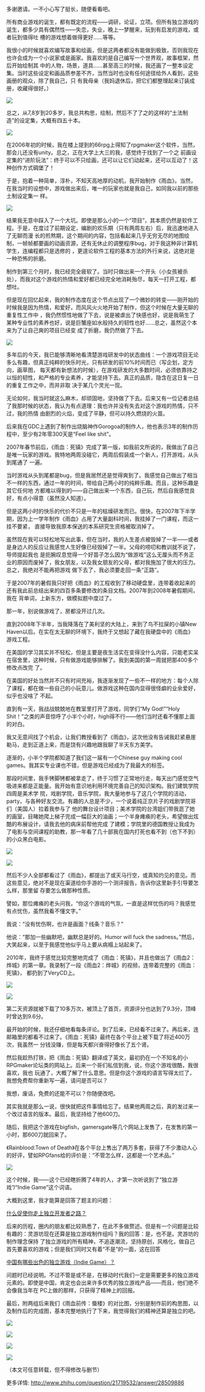 多谢邀请。一不小心写了挺长，随便看看吧。

所有商业游戏的诞生，都有既定的流程——调研，论证，立项。但所有独立游戏的诞生，都多少具有偶然性——失恋，失业，晚上一梦醒来，玩到有启发的游戏，或者玩到值得吐
槽的游戏想着做得更好……等等。

我很小的时候就喜欢编写故事和绘画，但是这两者都没有能做到极致，否则我现在也许会成为一个小说家或是画家。我喜欢的是自己编写一个世界观，故事框架，然后开始绘制其
中的人物，场景，道具……甚至高三的时候，我还画了一整本设定集。当时这些设定和画品质参差不齐，当然当时也没有任何途径给外人看到，这些画册的观众，除了我自己，只
有我母亲（我妈退休后，把它们都整理起来订装成册，收藏得很好。）

![](http://pic1.zhimg.com/dce440171d21f547704a2d6580bc366a_b.jpg)

总之，从7,8岁到20多岁，我总共构思，绘制，然后不了了之的这样的“土法制造”的设定集，大概有四五十本。

![](http://pic2.zhimg.com/e4cf6e2a8e5462fa6040912e57541011_b.jpg)

在2006年初的时候，我在楼上提到的66rpg上得知了rpgmaker这个软件，当然，那会儿还没有unity。总之，正在大学上大三的我，感觉终于找到了一个之
前画设定集的“进阶玩法”：终于可以不只绘画，还可以让它们动起来，还可以互动了！这种创作方式碉堡了！

于是，抱着一种简单，淳朴，不知天高地厚的动机，我开始制作《雨血》。当然，在我当时的设想中，游戏做出来后，唯一的玩家也就是我自己，如同我以前的那些土制设定集一
样。

![](http://pic1.zhimg.com/4387397585fbfea09731781ff3981949_b.jpg)

结果我无意中踩入了一个大坑。即使是那么小的一个“项目”，其本质仍然是软件工程。于是，在度过了前期设定，编剧的欢乐期（只有两周左右）后，我迅速地进入了无聊而漫
长的煎熬期，这个期间的内容，包括看起来几乎无穷无尽的地图绘制，一帧帧都要画的动画资源，还有无休止的调整程序bug，对于我这种非计算机学生，连编程都只是选修的
，更遑论软件工程的基本方法的外行来说，这绝对是一种恐怖的折磨。

制作到第三个月时，我已经完全疲软了。当时只做出来一个开头（小女孩被杀处），而我对这个游戏的热情和爱好都已经完全地消耗殆尽，每天一打开工程，都想吐。

但是现在回忆起来，我的制作态度在这个节点出现了一个微妙的转变——刚开始的时候我是因为热情，和爱好，而风风火火地开始了制作，但这个时候在大量无聊的重复性工作中
，我仍然惯性地做了下去，说是被虐出了快感也好，说是我萌生了某种专业性的素养也好，说是巨蟹座如水般持久的韧性也好……总之，虽然这个本来为了让自己爽的项目已经变
成了折磨，我仍然做了下去。

![](http://pic1.zhimg.com/d3d81e03fff21e5912b369ea9f2ca0fc_b.jpg)

多年后的今天，我已能够清晰地看清楚游戏研发中的状态曲线：一个游戏项目无论多么有趣，但真正纯粹的快乐时光，只有研发的前10%时间而已（写企划，定方向，画草图，
每天都有新想法的时候），在游戏研发的大多数时间，必须依靠持之以恒的韧性，和严格的专业素养，才能坚持下去。真正的品质，隐含在这日复一日的重复工作之中，而并非取
决于某几个灵光一现。

无论如何，我当时就这么麻木，却顽固地，坚持做了下去。后来又有一位记者总结了我那时候的状态，我认为有点道理：我也许并没有失去对这个游戏的热情，只不过，我的热情
由剧烈的火焰，变成了平静，但可以持久燃烧的火苗。

后来我在GDC上遇到了制作出烧脑神作Gorogoa的制作人，他也表示3年的制作历程中，至少有2年零300天是“Feel like shit”。

2007年春节前后，《雨血：死镇》完成了第一版，如我前文所说的，我做出了自己是唯一玩家的游戏。我特地两周没碰它，两周后假装成一个新人，打开游戏，从头到尾通了
一遍。

当时游戏从头到尾都是bug，但是我居然还是觉得爽到了。我感觉自己做出了相当不一样的东西，通过一年的时间，带给自己两小时的纯粹乐趣。而且，这种乐趣是其它任何地
方都难以得到的——自己做出来一个东西，自己玩，然后自我感觉良好，有点小得意（虽然没人知道）。

但是这两小时的快乐的代价不只是一年的枯燥研发而已。很快，在2007年下半学期，因为上一学年制作《雨血》占用了大量副科时间，我挂掉了一门课程，而这一挂不要紧，
直接导致我原本保送的本系研究生资格被取消掉了。

虽然现在我可以轻松地写出此事，但在当时，我的人生差点被毁掉了一半——或者是身边人的反应让我感觉人生好像已经毁掉了一半。父母的唠叨和教训就不说了，导师提起我也
是扼腕叹息觉得一个好苗子怎么因为“做游戏”这么无厘头而不务正业的原因而废掉了，我女朋友，以及我女朋友的父母，都对我施加了很大的压力。总之，我绝对不能再把游戏
做下去了，我必须要走回一条“正路”。

于是2007年的暑假我只好把《雨血》的工程收到了移动硬盘里，连带着收起来的还有我此前总结出来的四百多条要修改的条目文档。2007年到2008年暑假期间，我在
背单词，上新东方，做模拟题中度过了。

那一年，别说做游戏了，房都没开过几次。

直到2008年下半年，当我降落在了美利坚的大陆上，来到了鸟不拉屎的小镇New
Haven以后。在实在太无聊的环境下，我终于又想起了藏在我硬盘中的《雨血》游戏工程。

在美国的学习其实并不轻松，但是主要是夜生活实在变得没什么内容，只能老实呆在宿舍里，这种时候，只有做游戏能够排解了。我到美国的第一周就把那400多个修改点改完
了。

在美国的好处当然并不只有时间充裕，我逐渐发现了一些不一样的地方：每个人除了课程，都在做一些自己的小玩意儿。做游戏这种在国内显得很怪癖的业余爱好，似乎也没啥了
不起。

直到有一天，我战战兢兢地在教室里打开了游戏，同学们“My God!”“Holy
Shit！”之类的声音惊呼了小半个小时，high得不行——他们当时还看不懂那上面的对白。

我又无意间找了个机会，让我们教授看到了《雨血》，这次他没有告诫我赶紧悬崖勒马，走到正道上来，而是饶有兴趣地跟我聊了半天东方美学。

逐渐的，小半个学院都知道了我们这一届有一个Chinese guy making cool games。我其实专业课也不错，但是游戏已经成为了我最大的标签。

那段时间里，我手铐脚铐都被拿走了，终于习惯了正常地行走，每天出门感觉空气吸进来都是正能量。我开始有意识地利用环境完善自己的知识架构。我们建筑学院四周是美术学
院，戏剧学院，音乐学院，我大量地参与了这几个学院的活动，party，与各种好友交流。有趣的人总是不少，一个说着纯正京片子的戏剧学院哥们（美国人）拉着我参与了
他的舞台设计项目；美术学院的台湾姐们带我逛了她的画室，目睹她爬上梯子完成一幅巨大的油画；一个半身瘫痪的老头，希望做出炫酷的布展设计，请我去他的病床前帮他完成
了建模；学院里的德国教授让我成为了电影与空间课程的助教，那一年看了几十部我在国内打死也看不到（也下不到）的小众黑白电影。

![](http://pic3.zhimg.com/f98e2edacf97be07046b81554080ccef_b.jpg)

![](http://pic1.zhimg.com/45c431a3e2a8281aa967237917fb5019_b.jpg)

然后不少人全部都看过了《雨血》，都提出了或天马行空，或真知灼见的意见。而这些意见，绝对不是现在渠道给你手游的一个测评报告，告诉你这里新手引导要怎么样，那里留
存要怎么做那种性质。

譬如，那位瘫痪的老头问我，“你这个游戏的气氛，一直是这样忧伤的吗？我感觉有点忧伤，虽然我看不懂文字。”

我说：“没有忧伤啊，也许是画面？线条？音乐？”

他说：“那加一些幽默吧，幽默总是好的。Humor will fuck the sadness。”然后，大笑起来，以至于我感觉他似乎马上要从病榻上站起来了。

2010年，我终于感觉比较完整地完成了《雨血：死镇》，并且也做出了《雨血2：烨城》的第一章。我录制了一段《雨血2：烨城》的视频，连带着完整的《雨血：死镇》，
都扔到了VeryCD上。

![](http://pic1.zhimg.com/da793f8d319bbd39578f03f951092832_b.jpg)

![](http://pic4.zhimg.com/cdeeee6170dcd78d54b7d52e5325de0d_b.jpg)

第二天资源就被下载了10多万次，被顶上了首页，资源评分也达到了9.3分，顶峰时曾达到9.6分。

最开始的时候，我还仔细地看每条评论。到了后来，已经看不过来了。再后来，连邮箱里的都看不过来了。《雨血：死镇》最终在各个平台上被下载了将近400万次，我虽然一
分钱没赚，但是每天都兴奋得好像长了五个肾。

然后我趁热打铁，把《雨血：死镇》翻译成了英文，最初扔在一个不知名的小RPGmaker论坛类的网站上。后来一个哥们私信到我，说，你这个游戏很酷，我很喜欢，我也
玩通了，大概了解了什么意思。但是你这个游戏的语言写得太烂了，我想免费帮你重新写一遍，请问是否可以？

我想，废话，免费的还能不可以？你随便改吧。

其实我就是那么一说，很快就把这件事情给忘了。结果他两周之后，真的发过来一个改过语言的版本。最后，我坚持给了他600刀。

随后，我把这个游戏在bigfish，gamersgate等几个网站上发售了，在发售的第一小时，那600刀就回来了。

《Rainblood:Town of
Death》在各个平台上售出了两万多套，获得了不少激动人心的好评，譬如RPGfans给的评价是：“不管怎么样，这都是一个艺术品。”

![](http://pic2.zhimg.com/a462b743225258fb7e4e9356ca6ba3e3_b.jpg)

这个时候，我——这个已经瞎折腾了4年的人，才第一次听说到了“独立游戏”/“Indie Game”这个词语。

大概到这里，我才能算是回答了题主的问题：

[什么促使你走上独立开发者之路？](http://www.zhihu.com/question/21719532)

后来的历程，圈内的朋友都比较熟悉了，在此不多做赘述。但是有一个问题是比较有趣的：灵游坊现在还算是独立游戏制作组吗？我的回答：是，也不是。灵游坊的制作理念保持
了独立游戏的所有精神，不追逐潮流，坚持原创，风格化，做自己首先要喜欢的游戏；但是我们同时又有着“不是”的一面，这在回答

[中国有哪些出色的独立游戏（Indie
Game）？](http://www.zhihu.com/question/19917923/answer/23928178)

问题时已经说明。不过不管是或不是，在移动时代我们一定是需要更多的独立游戏元素的。即使是中国，肯定也会出来许多优秀的独立游戏产品——而且，他们绝不会像我当年在
PC上做的那样，只获得了精神上的回报。

最后，附两组后来我们《雨血前传：蜃楼》的对比图，分别是制作前的构思图，以及制作后的完成图，基本完整地执行了下来，我觉得我们的精神还算是独立的吧。

![](http://pic4.zhimg.com/32a4c864d9bc00a0d4f50ead5dcf5145_b.jpg)

![](http://pic2.zhimg.com/94d3010c3ab2fa83eea092529396c388_b.jpg)

![](http://pic3.zhimg.com/252e793ad713515f8b545986c70e303d_b.jpg)

![](http://pic3.zhimg.com/b93452a2a6e5ac37125d2f7c831430a9_b.jpg)

（本文可任意转载，但不得修改与删节）

更多详情: <http://www.zhihu.com/question/21719532/answer/28509886>

